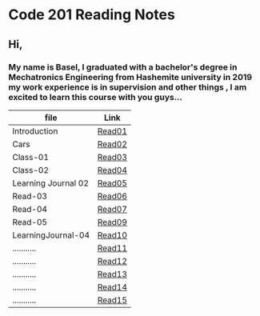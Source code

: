 # Code 201 Reading Notes

## **Hi,**

### My name is Basel, I graduated with a bachelor's degree in Mechatronics Engineering from Hashemite university in 2019 my work experience is in supervision and other things , I am excited to learn this course with you guys...


| file               | Link       |
| ------------------ | -----------|
| Introduction       | [Read01](https://bassel07.github.io/Reading-Notes201/) |
| Cars               | [Read02](https://bassel07.github.io/Cars/)   |
| Class-01           |  [Read03](https://bassel07.github.io/Reading-Notes201/class-01)   |
| Class-02           |  [Read04](https://bassel07.github.io/Reading-Notes201/class-02)   |
| Learning Journal 02|  [Read05](https://bassel07.github.io/Reading-Notes201/Learning%20Journal)   |
| Read-03            |  [Read06](https://bassel07.github.io/Reading-Notes201/Read-03)   |
| Read-04            |  [Read07](https://bassel07.github.io/Reading-Notes201/Read-04)   |
| Read-05            |  [Read09](https://bassel07.github.io/Reading-Notes201/Read-05)   |
| LearningJournal-04 |  [Read10](https://bassel07.github.io/Reading-Notes201/LearningJournal-04)   |
| ...........        |  [Read11]()   |
| ...........        |  [Read12]()   |
| ...........        |  [Read13]()   |
| ...........        |  [Read14]()   |
| ...........        |  [Read15]()   |

